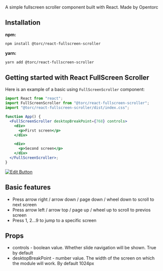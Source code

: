 A simple fullscreen scroller component built with React. Made by Opentorc

## Installation

**npm:**

```sh
npm install @torc/react-fullscreen-scroller
```

**yarn:**

```sh
yarn add @torc/react-fullscreen-scroller
```

## Getting started with React FullScreen Scroller

Here is an example of a basic using `FullScreenScroller` component:

```jsx
import React from "react";
import FullScreenScroller from "@torc/react-fullscreen-scroller";
import "@torc/react-fullscreen-scroller/dist/index.css";

function App() {
  <FullScreenScroller desktopBreakPoint={768} controls>
    <div>
      <p>First screen</p>
    </div>

    <div>
      <p>Second screen</p>
    </div>
  </FullScreenScroller>;
}
```

[![Edit Button](https://codesandbox.io/static/img/play-codesandbox.svg)](https://codesandbox.io/s/9fun92?resolutionWidth=1024&resolutionHeight=675)

## Basic features

<ul>
  <li>Press arrow right / arrow down / page down / wheel down to scroll to next screen</li>
  <li>Press arrow left / arrow top / page up / wheel up to scroll to previos screen</li>
  <li>Press 1, 2...9 to jump to a specific screen</li>
</ul>

## Props

<ul>
  <li>controls - boolean value. Whether slide navigation will be shown. True by default</li>

  <li>desktopBreakPoint - number value. The width of the screen on which the module will work. By default 1024px</li>
</ul>
